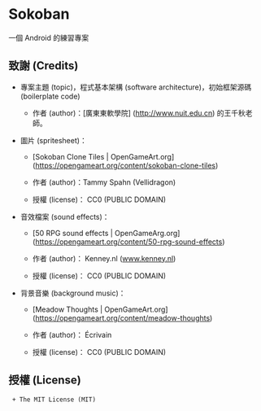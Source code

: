 
# Sokoban

  一個 Android 的練習專案

## 致謝 (Credits)

   * 專案主題 (topic)，程式基本架構 (software architecture)，初始框架源碼 (boilerplate code)

     + 作者 (author)：[廣東東軟學院] (http://www.nuit.edu.cn) 的王千秋老師。

   * 圖片 (spritesheet)：

     + [Sokoban Clone Tiles | OpenGameArt.org] (https://opengameart.org/content/sokoban-clone-tiles)

     + 作者 (author)：Tammy Spahn (Vellidragon)

     + 授權 (license)： CC0 (PUBLIC DOMAIN)

   * 音效檔案 (sound effects)：

     + [50 RPG sound effects | OpenGameArg.org] (https://opengameart.org/content/50-rpg-sound-effects)

     + 作者 (author)： Kenney.nl (www.kenney.nl)

     + 授權 (license)： CC0 (PUBLIC DOMAIN)

   * 背景音樂 (background music)：

     + [Meadow Thoughts | OpenGameArt.org] (https://opengameart.org/content/meadow-thoughts)

     + 作者 (author)： Écrivain

     + 授權 (license)： CC0 (PUBLIC DOMAIN)


## 授權 (License)

     + The MIT License (MIT)
